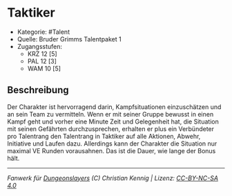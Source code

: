 <!---
Dies ist ein Fanwerk für DUNGEONSLAYERS (C) von Christian Kennig

Quellen:      [Bruder Grimms Talentpaket 1](https://www.f-space.de/ds4/downloads.html)
              [Talentbeschreibungen](https://www.f-space.de/ds4/tools-talentcards.html)
License:      [CC-BY-NC-SA 4.0](https://creativecommons.org/licenses/by-nc-sa/4.0/deed.de)
Richtlinien:  [Fanwerkrichtlinien](https://www.dungeonslayers.net/fanwerk-richtlinien/)
Autor:        Zauberlehrling
-->

  
# Taktiker  
- Kategorie: #Talent  
- Quelle: Bruder Grimms Talentpaket 1  
- Zugangsstufen:  
  - KRZ 12 [5]  
  - PAL 12 [3]  
  - WAM 10 [5]  

## Beschreibung  
Der Charakter ist hervorragend darin, Kampfsituationen einzuschätzen und an sein Team zu vermitteln. Wenn er mit seiner Gruppe bewusst in einen Kampf geht und vorher eine Minute Zeit und Gelegenheit hat, die Situation mit seinen Gefährten durchzusprechen, erhalten er plus ein Verbündeter pro Talentrang den Talentrang in Taktiker auf alle Aktionen, Abwehr, Initiative und Laufen dazu. Allerdings kann der Charakter die Situation nur maximal VE Runden vorausahnen. Das ist die Dauer, wie lange der Bonus hält.


___  
*Fanwerk für [Dungeonslayers](https://www.dungeonslayers.net/) (C) Christian Kennig | Lizenz: [CC-BY-NC-SA 4.0](https://creativecommons.org/licenses/by-nc-sa/4.0/deed.de)*  